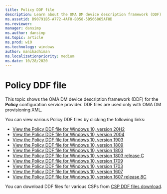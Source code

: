 ```yaml
---
title: Policy DDF file
description: Learn about the OMA DM device description framework (DDF) for the Policy configuration service provider.
ms.assetid: D90791B5-A772-4AF8-B058-5D566865AF8D
ms.reviewer: 
manager: dansimp
ms.author: dansimp
ms.topic: article
ms.prod: w10
ms.technology: windows
author: manikadhiman
ms.localizationpriority: medium
ms.date: 10/28/2020
---
```


# Policy DDF file


This topic shows the OMA DM device description framework (DDF) for the **Policy** configuration service provider. DDF files are used only with OMA DM provisioning XML.

You can view various Policy DDF files by clicking the following links:

- [View the Policy DDF file for Windows 10, version 20H2](https://download.microsoft.com/download/4/0/f/40f9ec45-3bea-442c-8afd-21edc1e057d8/PolicyDDF_all_20H2.xml)
- [View the Policy DDF file for Windows 10, version 2004](https://download.microsoft.com/download/4/0/f/40f9ec45-3bea-442c-8afd-21edc1e057d8/PolicyDDF_all_2004.xml)
- [View the Policy DDF file for Windows 10, version 1903](https://download.microsoft.com/download/0/C/D/0CD61812-8B9C-4846-AC4A-1545BFD201EE/PolicyDDF_all_1903.xml)
- [View the Policy DDF file for Windows 10, version 1809](https://download.microsoft.com/download/7/3/5/735B8537-82F4-4CD1-B059-93984F9FAAC5/Policy_DDF_all_1809.xml)
- [View the Policy DDF file for Windows 10, version 1803](https://download.microsoft.com/download/4/9/6/496534EE-8F0C-4F12-B084-A8502DA22430/PolicyDDF_all.xml)
- [View the Policy DDF file for Windows 10, version 1803 release C](https://download.microsoft.com/download/4/9/6/496534EE-8F0C-4F12-B084-A8502DA22430/PolicyDDF_all_1809C_release.xml)
- [View the Policy DDF file for Windows 10, version 1709](https://download.microsoft.com/download/8/C/4/8C43C116-62CB-470B-9B69-76A3E2BC32A8/PolicyDDF_all.xml)
- [View the Policy DDF file for Windows 10, version 1703](https://download.microsoft.com/download/7/2/C/72C36C37-20F9-41BF-8E23-721F6FFC253E/PolicyDDF_all.xml)
- [View the Policy DDF file for Windows 10, version 1607](https://download.microsoft.com/download/6/1/C/61C022FD-6F5D-4F73-9047-17F630899DC4/PolicyDDF_all_version1607.xml)
- [View the Policy DDF file for Windows 10, version 1607 release 8C](https://download.microsoft.com/download/6/1/C/61C022FD-6F5D-4F73-9047-17F630899DC4/PolicyDDF_all_version1607_8C.xml)

You can download DDF files for various CSPs from [CSP DDF files download](configuration-service-provider-reference.md#csp-ddf-files-download).
